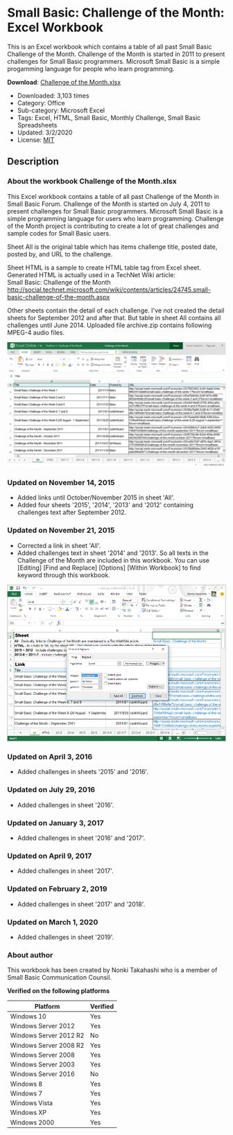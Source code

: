 # Small Basic: Challenge of the Month: Excel Workbook
This is an Excel workbook which contains a table of all past Small Basic Challenge of the Month. Challenge of the Month is started in 2011 to present challenges for Small Basic programmers. Microsoft Small Basic is a simple progamming language for people who learn programming.

**Download**: [Challenge of the Month.xlsx](https://github.com/nonkit/SBResources/raw/master/challenge/Challenge%20of%20the%20Month.xlsx)

- Downloaded: 3,103 times
- Category: Office
- Sub-category: Microsoft Excel
- Tags: Excel, HTML, Small Basic, Monthly Challenge, Small Basic Spreadsheets
- Updated: 3/2/2020
- License: [MIT](/LICENSE)

## Description
### About the workbook Challenge of the Month.xlsx

This Excel workbook contains a table of all past Challenge of the Month in Small Basic Forum.  Challenge of the Month is started on July 4, 2011 to present challenges for Small Basic programmers.  Microsoft Small Basic is a simple programming language for users who learn programming.  Challenge of the Month project is contributing to create a lot of great challenges and sample codes for Small Basic users.

Sheet All is the original table which has items challenge title, posted date, posted by, and URL to the challenge.

Sheet HTML is a sample to create HTML table tag from Excel sheet.  Generated HTML is actually used in a TechNet Wiki article:<br>
Small Basic: Challenge of the Month<br>
http://social.technet.microsoft.com/wiki/contents/articles/24745.small-basic-challenge-of-the-month.aspx

Other sheets contain the detail of each challenge.  I've not created the detail sheets for September 2012 and after that.  But table in sheet All contains all challenges until June 2014.
Uploaded file archive.zip contains following MPEG-4 audio files.

![Challenge of the Month.xlsx](ChallengeOfTheMonth.png)

### Updated on November 14, 2015

- Added links until October/November 2015 in sheet 'All'.
- Added four sheets '2015', '2014', '2013' and '2012' containing challenges text after September 2012.

### Updated on November 21, 2015

- Corrected a link in sheet 'All'.
- Added challenges text in sheet '2014' and '2013'.  So all texts in the Challenge of the Month are included in this workbook.  You can use \[Editing\] \[Find and Replace\] \[Options\] \[Within Workbook\] to find keyword through this workbook.

![Find and Replace](ChallengeOfTheMonthFind.png)

### Updated on April 3, 2016

- Added challenges in sheets '2015' and '2016'.

### Updated on July 29, 2016

- Added challenges in sheet '2016'.

### Updated on January 3, 2017

- Added challenges in sheet '2016' and '2017'.

### Updated on April 9, 2017

- Added challenges in sheet '2017'.

### Updated on February 2, 2019

- Added challenges in sheet '2017' and '2018'.

### Updated on March 1, 2020

- Added challenges in sheet '2019'.
 

### About author

This workbook has been created by Nonki Takahashi who is a member of Small Basic Communication Counsil.

**Verified on the following platforms**

| Platform | Verified |
| --- | --- |
| Windows 10 | Yes |
| Windows Server 2012 | Yes |
| Windows Server 2012 R2 | No |
| Windows Server 2008 R2 | Yes |
| Windows Server 2008 | Yes |
| Windows Server 2003 | Yes |
| Windows Server 2016 | No |
| Windows 8 | Yes |
| Windows 7 | Yes |
| Windows Vista | Yes |
| Windows XP | Yes |
| Windows 2000 | Yes |
